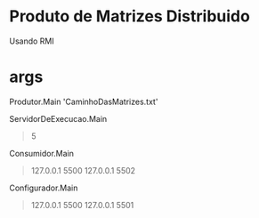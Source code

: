 # Produto de Matrizes Distribuido

Usando RMI

# args

Produtor.Main 'CaminhoDasMatrizes.txt'

ServidorDeExecucao.Main 
> 5

Consumidor.Main 
> 127.0.0.1 5500 127.0.0.1 5502

Configurador.Main 
> 127.0.0.1 5500 127.0.0.1 5501
